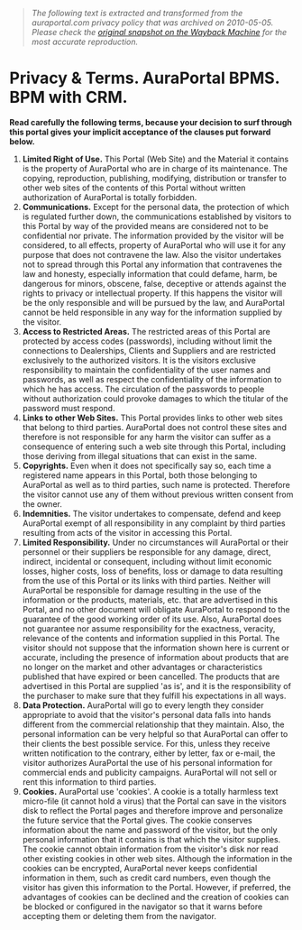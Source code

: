 > *The following text is extracted and transformed from the auraportal.com privacy policy that was archived on 2010-05-05. Please check the [original snapshot on the Wayback Machine](https://web.archive.org/web/20100505062905id_/http%3A//www.auraportal.com/EN/EN0-PrivacyTerms.aspx) for the most accurate reproduction.*

# Privacy & Terms. AuraPortal BPMS. BPM with CRM.

**Read carefully the following terms, because your decision to surf through this portal gives your implicit acceptance of the clauses put forward below.**

  1. **Limited Right of Use.** This Portal (Web Site) and the Material it contains is the property of AuraPortal who are in charge of its maintenance. The copying, reproduction, publishing, modifying, distribution or transfer to other web sites of the contents of this Portal without written authorization of AuraPortal is totally forbidden. 
  2. **Communications.** Except for the personal data, the protection of which is regulated further down, the communications established by visitors to this Portal by way of the provided means are considered not to be confidential nor private. The information provided by the visitor will be considered, to all effects, property of AuraPortal who will use it for any purpose that does not contravene the law. Also the visitor undertakes not to spread through this Portal any information that contravenes the law and honesty, especially information that could defame, harm, be dangerous for minors, obscene, false, deceptive or attends against the rights to privacy or intellectual property. If this happens the visitor will be the only responsible and will be pursued by the law, and AuraPortal cannot be held responsible in any way for the information supplied by the visitor.
  3. **Access to Restricted Areas.** The restricted areas of this Portal are protected by access codes (passwords), including without limit the connections to Dealerships, Clients and Suppliers and are restricted exclusively to the authorized visitors. It is the visitors exclusive responsibility to maintain the confidentiality of the user names and passwords, as well as respect the confidentiality of the information to which he has access. The circulation of the passwords to people without authorization could provoke damages to which the titular of the password must respond. 
  4. **Links to other Web Sites.** This Portal provides links to other web sites that belong to third parties. AuraPortal does not control these sites and therefore is not responsible for any harm the visitor can suffer as a consequence of entering such a web site through this Portal, including those deriving from illegal situations that can exist in the same.
  5. **Copyrights.** Even when it does not specifically say so, each time a registered name appears in this Portal, both those belonging to AuraPortal as well as to third parties, such name is protected. Therefore the visitor cannot use any of them without previous written consent from the owner. 
  6. **Indemnities.** The visitor undertakes to compensate, defend and keep AuraPortal exempt of all responsibility in any complaint by third parties resulting from acts of the visitor in accessing this Portal. 
  7. **Limited Responsibility.** Under no circumstances will AuraPortal or their personnel or their suppliers be responsible for any damage, direct, indirect, incidental or consequent, including without limit economic losses, higher costs, loss of benefits, loss or damage to data resulting from the use of this Portal or its links with third parties. Neither will AuraPortal be responsible for damage resulting in the use of the information or the products, materials, etc. that are advertised in this Portal, and no other document will obligate AuraPortal to respond to the guarantee of the good working order of its use. Also, AuraPortal does not guarantee nor assume responsibility for the exactness, veracity, relevance of the contents and information supplied in this Portal. The visitor should not suppose that the information shown here is current or accurate, including the presence of information about products that are no longer on the market and other advantages or characteristics published that have expired or been cancelled. The products that are advertised in this Portal are supplied 'as is', and it is the responsibility of the purchaser to make sure that they fulfill his expectations in all ways. 
  8. **Data Protection.** AuraPortal will go to every length they consider appropriate to avoid that the visitor's personal data falls into hands different from the commercial relationship that they maintain. Also, the personal information can be very helpful so that AuraPortal can offer to their clients the best possible service. For this, unless they receive written notification to the contrary, either by letter, fax or e-mail, the visitor authorizes AuraPortal the use of his personal information for commercial ends and publicity campaigns. AuraPortal will not sell or rent this information to third parties. 
  9. **Cookies.** AuraPortal use 'cookies'. A cookie is a totally harmless text micro-file (it cannot hold a virus) that the Portal can save in the visitors disk to reflect the Portal pages and therefore improve and personalize the future service that the Portal gives. The cookie conserves information about the name and password of the visitor, but the only personal information that it contains is that which the visitor supplies. The cookie cannot obtain information from the visitor's disk nor read other existing cookies in other web sites. Although the information in the cookies can be encrypted, AuraPortal never keeps confidential information in them, such as credit card numbers, even though the visitor has given this information to the Portal. However, if preferred, the advantages of cookies can be declined and the creation of cookies can be blocked or configured in the navigator so that it warns before accepting them or deleting them from the navigator. 


